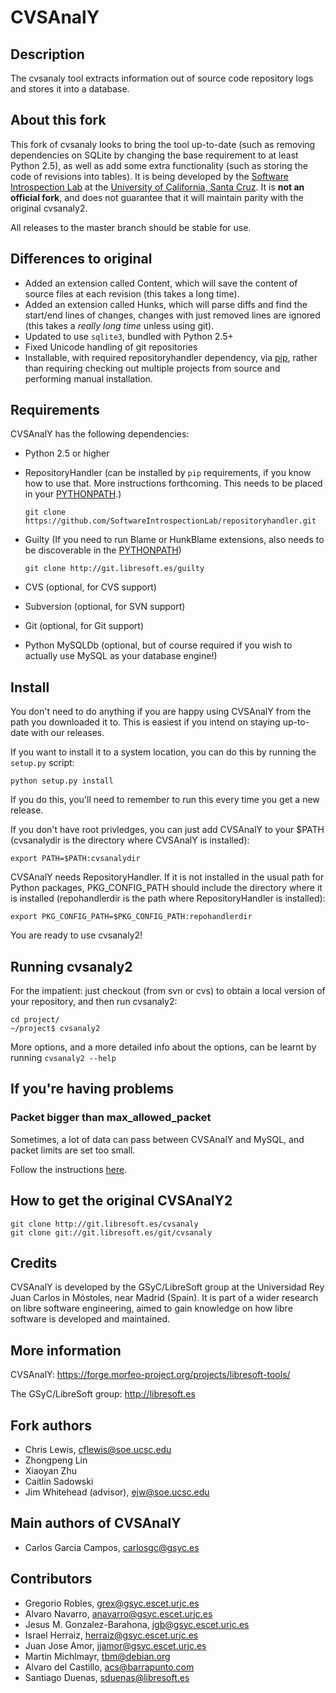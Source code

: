 CVSAnalY
========

Description
-----------

The cvsanaly tool extracts information out of source code repository logs and stores it into a database.

About this fork
---------------
This fork of cvsanaly looks to bring the tool up-to-date (such as removing dependencies on SQLite by changing the base requirement to at least Python 2.5), as well as add some extra functionality (such as storing the code of revisions into tables). It is being developed by the [Software Introspection Lab](http://users.soe.ucsc.edu/~ejw) at the [University of California, Santa Cruz](http://www.ucsc.edu). It is **not an official fork**, and does not guarantee that it will maintain parity with the original cvsanaly2. 

All releases to the master branch should be stable for use.

Differences to original
-----------------------
* Added an extension called Content, which will save the content of source files at each revision (this takes a long time).
* Added an extension called Hunks, which will parse diffs and find the start/end lines of changes, changes with just removed lines are ignored (this takes a *really long time* unless using git).
* Updated to use `sqlite3`, bundled with Python 2.5+
* Fixed Unicode handling of git repositories
* Installable, with required repositoryhandler dependency, via [pip](http://pip.openplans.org/), rather than requiring checking out multiple projects from source and performing manual installation.


Requirements
------------

CVSAnalY has the following dependencies:

* Python 2.5 or higher
* RepositoryHandler (can be installed by `pip` requirements, if you know how to use that. More instructions forthcoming. This needs to be placed in your [PYTHONPATH][pp].)

    `git clone https://github.com/SoftwareIntrospectionLab/repositoryhandler.git`
* Guilty (If you need to run Blame or HunkBlame extensions, also needs to be discoverable in the [PYTHONPATH][pp])

	`git clone http://git.libresoft.es/guilty`
* CVS (optional, for CVS support)
* Subversion (optional, for SVN support)
* Git (optional, for Git support)
* Python MySQLDb (optional, but of course required if you wish to actually use MySQL as your database engine!)

Install
-------

You don't need to do anything if you are happy using CVSAnalY from the path you downloaded it to. This is easiest if you intend on staying up-to-date with our releases.

If you want to install it to a system location, you can do this by running the `setup.py` script:

    python setup.py install

If you do this, you'll need to remember to run this every time you get a new release.

If you don't have root privledges, you can just add CVSAnalY to your $PATH (cvsanalydir is the directory
where CVSAnalY is installed):

    export PATH=$PATH:cvsanalydir

CVSAnalY needs RepositoryHandler. If it is not installed in the usual
path for Python packages, PKG\_CONFIG\_PATH should include the directory
where it is installed (repohandlerdir is the path where RepositoryHandler
is installed):

    export PKG_CONFIG_PATH=$PKG_CONFIG_PATH:repohandlerdir

You are ready to use cvsanaly2!

Running cvsanaly2
-----------------

For the impatient: just checkout (from svn or cvs) to obtain a local
version of your repository, and then run cvsanaly2:

    cd project/
    ~/project$ cvsanaly2 

More options, and a more detailed info about the options, can be
learnt by running `cvsanaly2 --help`

If you're having problems
-------------------------
### Packet bigger than max_allowed_packet
Sometimes, a lot of data can pass between CVSAnalY and MySQL, and packet limits are set too small.

Follow the instructions [here](http://stackoverflow.com/questions/93128/mysql-got-a-packet-bigger-than-max-allowed-packet-bytes/104176#104176).

How to get the original CVSAnalY2
---------------------------------

	git clone http://git.libresoft.es/cvsanaly
    git clone git://git.libresoft.es/git/cvsanaly	

Credits
-------

CVSAnalY is developed by the GSyC/LibreSoft group at the
Universidad Rey Juan Carlos in Móstoles, near Madrid (Spain). It is
part of a wider research on libre software engineering, aimed to gain
knowledge on how libre software is developed and maintained.

More information
----------------

CVSAnalY: <https://forge.morfeo-project.org/projects/libresoft-tools/>

The GSyC/LibreSoft group: <http://libresoft.es>

Fork authors
------------
* Chris Lewis, <cflewis@soe.ucsc.edu>
* Zhongpeng Lin
* Xiaoyan Zhu
* Caitlin Sadowski
* Jim Whitehead (advisor), <ejw@soe.ucsc.edu>


Main authors of CVSAnalY
------------------------
* Carlos Garcia Campos, <carlosgc@gsyc.es>

Contributors
------------

* Gregorio Robles, <grex@gsyc.escet.urjc.es>
* Alvaro Navarro, <anavarro@gsyc.escet.urjc.es>
* Jesus M. Gonzalez-Barahona, <jgb@gsyc.escet.urjc.es>
* Israel Herraiz, <herraiz@gsyc.escet.urjc.es>
* Juan Jose Amor, <jjamor@gsyc.escet.urjc.es>
* Martin Michlmayr, <tbm@debian.org>
* Alvaro del Castillo, <acs@barrapunto.com>
* Santiago Duenas, <sduenas@libresoft.es>

[pp]: http://docs.python.org/using/cmdline.html#envvar-PYTHONPATH

